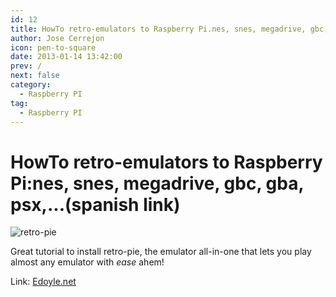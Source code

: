 ```yaml
---
id: 12
title: HowTo retro-emulators to Raspberry Pi.nes, snes, megadrive, gbc, gba, psx,...(spanish link)
author: Jose Cerrejon
icon: pen-to-square
date: 2013-01-14 13:42:00
prev: /
next: false
category:
  - Raspberry PI
tag:
  - Raspberry PI
---
```


# HowTo retro-emulators to Raspberry Pi:nes, snes, megadrive, gbc, gba, psx,...(spanish link)

![retro-pie](/images/retropieprojectlogofinish.jpg)

Great tutorial to install retro-pie, the emulator all-in-one that lets you play almost any emulator with *ease* ahem!

Link: [Edoyle.net](http://www.edoyle.net/emuladores-retro-para-raspberry-con-retropie-setup-nes-snes-megadrive-gbc-gba-psx-mame-neo-geo/)